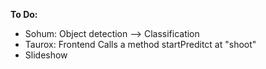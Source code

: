 **To Do:**
- Sohum: Object detection --> Classification
- Taurox: Frontend
    Calls a method startPreditct at "shoot"
- Slideshow
